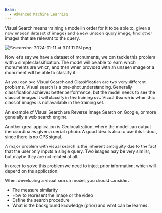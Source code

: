 ```yaml
---
Exam:
  - Advanced Machine Learning
---
```

Visual Search means training a model in order for it to be able to, given a new unseen dataset of images and a new unseen query image, find other images that are relevant to the query.

![Screenshot 2024-01-11 at 9.01.11 PM.png](Screenshot_2024-01-11_at_9.01.11_PM.jpeg)

Now let’s say we have a dataset of monuments, we can tackle this problem with a simple classification. The model will be able to learn which monuments are which, and then when provided with an unseen image of a monument will be able to classify it. 

As you can see Visual Search and Classification are two very different problems. Visual search is a one-shot understanding. Generally classification achieves better performance, but the model needs to see the class of images it will classify in the training set. Visual Search is when this class of images is not available in the training set.

An example of Visual Search are Reverse Image Search on Google, or more generally a web search engine.

Another great application is Geolocalization, where the model can output the coordinates given a certain photo. A good idea is also to use this indoor, since there is no GPS signal.

A major problem with visual search is the inherent ambiguity due to the fact that the user only inputs a single query. Two images may be very similar, but maybe they are not related at all.

In order to solve this problem we need to inject prior information, which will depend on the application.

When developing a visual search model, you should consider:

- The measure similarity
- How to represent the image or the video
- Define the search procedure
- What is the background knowledge (prior) and what can be learned.
